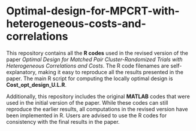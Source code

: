 # Optimal-design-for-MPCRT-with-heterogeneous-costs-and-correlations
This repository contains all the **R codes** used in the revised version of the paper *Optimal Design for Matched Pair Cluster-Randomized Trials with Heterogeneous Correlations and Costs*. The R code filenames are self-explanatory, making it easy to reproduce all the results presented in the paper. The main R script for computing the locally optimal design is **Cost_opt_design_U.L.R**.  

Additionally, this repository includes the original **MATLAB** codes that were used in the initial version of the paper. While these codes can still reproduce the earlier results, all computations in the revised version have been implemented in R. Users are advised to use the R codes for consistency with the final results in the paper.
